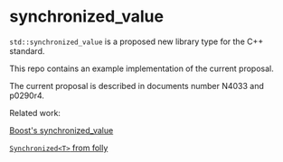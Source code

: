 # synchronized_value

`std::synchronized_value` is a proposed new library type for the C++ standard.

This repo contains an example implementation of the current proposal.

The current proposal is described in documents number N4033 and p0290r4.

Related work:

[Boost's synchronized_value](https://www.boost.org/doc/libs/1_83_0/doc/html/thread/sds.html#thread.sds.synchronized_valuesxxx)

[`Synchronized<T>` from folly](https://github.com/facebook/folly/blob/main/folly/docs/Synchronized.md)